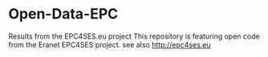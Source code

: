 # Open-Data-EPC
Results from the EPC4SES.eu project
This repository is featuring open code from the Eranet EPC4SES project.
see also http://epc4ses.eu
